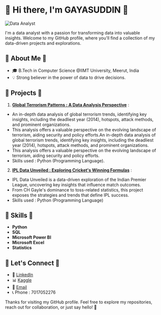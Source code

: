 <!-- Header -->
# 🌼 Hi there, I'm GAYASUDDIN 🌼

![Data Analyst](https://camo.githubusercontent.com/fbf24ea9d3eb1c62b1d9a7b93ea7c5608fd6d7bfc4f5d90a8d99adb2ea3429d4/68747470733a2f2f6d656469612e6c6963646e2e636f6d2f646d732f696d6167652f4334443132415145536a37322d733567454b672f61727469636c652d636f7665725f696d6167652d736872696e6b5f3630305f323030302f302f313632363735333836373131303f653d3231343734383336343726763d6265746126743d4b6637594175775a74794347594c4e63682d4d676335654f432d376837754c5f646e424149677341465251)

I'm a data analyst with a passion for transforming data into valuable insights. Welcome to my GitHub profile, where you'll find a collection of my data-driven projects and explorations.

<!-- About Me -->
## 🌼 About Me 🌼

- 🎓 B.Tech in Computer Science @IIMT University, Meerut, India
- 💡 Strong believer in the power of data to drive decisions.

<!-- Featured Projects -->
## 🌼 Projects 🌼

1. **[Global Terrorism Patterns : A Data Analysis Perspective](https://github.com/GayasuddinMohd/Exploratory-Data-Analysis-on-Terrorism)** :
- An in-depth data analysis of global terrorism trends, identifying key insights, including the deadliest year (2014), hotspots, attack methods, and prominent organizations.
- This analysis offers a valuable perspective on the evolving landscape of terrorism, aiding security and policy efforts.An in-depth data analysis of global terrorism trends, identifying key insights, including the deadliest year (2014), hotspots, attack methods, and prominent organizations.
- This analysis offers a valuable perspective on the evolving landscape of terrorism, aiding security and policy efforts.
- Skills used : Python (Programming Language).

2. **[IPL Data Unveiled : Exploring Cricket's Winning Formulas](https://github.com/GayasuddinMohd/Exploratory-Data-Analysis-on-IPL)** :
- IPL Data Unveiled is a data-driven exploration of the Indian Premier League, uncovering key insights that influence match outcomes.
- From CH Gayle's dominance to toss-related statistics, this project exposes the strategies and trends that define IPL success.
- Skills used : Python (Programming Language)


<!-- Skills -->
## 🌼 Skills 🌼

- **Python**
- **SQL**
- **Microsoft Power BI**
- **Microsoft Excel**
- **Statistics**

<!-- Let's Connect -->
## 🌼 Let's Connect 🌼

- 💼 [LinkedIn](https://www.linkedin.com/in/gayasuddin/)
- 📊 [Kaggle](https://www.kaggle.com/gayasuddin)
- 📧 [Email](mailto:mohdfayaz7017052276@gmail.com)
- 📞 Phone : 7017052276

<!-- Footer -->
Thanks for visiting my GitHub profile. Feel free to explore my repositories, reach out for collaboration, or just say hello! 🚀

